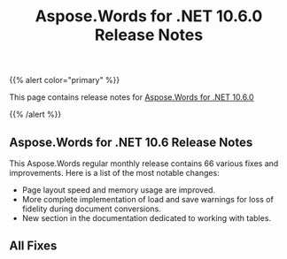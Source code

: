 ﻿---
title: Aspose.Words for .NET 10.6.0 Release Notes
articleTitle: Aspose.Words for .NET 10.6.0 Release Notes
linktitle: Aspose.Words for .NET 10.6.0 Release Notes
description: "Aspose.Words for .NET 10.6.0 Release Notes – learn about the latest updates and fixes."
type: docs
weight: 20
url: /net/aspose-words-for-net-10-6-0-release-notes/
---

{{% alert color="primary" %}}

This page contains release notes for [Aspose.Words for .NET 10.6.0](https://downloads.aspose.com/words/net/new-releases/aspose.words-for-.net-10.6.0/)

{{% /alert %}}

## Aspose.Words for .NET 10.6 Release Notes

This Aspose.Words regular monthly release contains 66 various fixes and improvements. Here is a list of the most notable changes:

- Page layout speed and memory usage are improved.
- More complete implementation of load and save warnings for loss of fidelity during document conversions.
- New section in the documentation dedicated to working with tables.


## All Fixes
